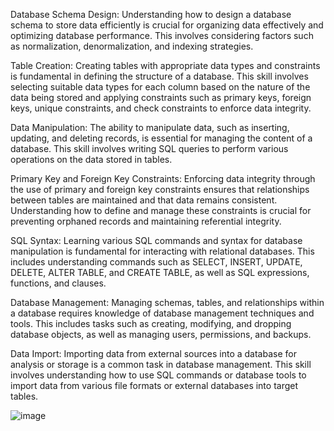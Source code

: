 Database Schema Design: Understanding how to design a database schema to store data efficiently is crucial for organizing data effectively and optimizing database performance. This involves considering factors such as normalization, denormalization, and indexing strategies.

Table Creation: Creating tables with appropriate data types and constraints is fundamental in defining the structure of a database. This skill involves selecting suitable data types for each column based on the nature of the data being stored and applying constraints such as primary keys, foreign keys, unique constraints, and check constraints to enforce data integrity.

Data Manipulation: The ability to manipulate data, such as inserting, updating, and deleting records, is essential for managing the content of a database. This skill involves writing SQL queries to perform various operations on the data stored in tables.

Primary Key and Foreign Key Constraints: Enforcing data integrity through the use of primary and foreign key constraints ensures that relationships between tables are maintained and that data remains consistent. Understanding how to define and manage these constraints is crucial for preventing orphaned records and maintaining referential integrity.

SQL Syntax: Learning various SQL commands and syntax for database manipulation is fundamental for interacting with relational databases. This includes understanding commands such as SELECT, INSERT, UPDATE, DELETE, ALTER TABLE, and CREATE TABLE, as well as SQL expressions, functions, and clauses.

Database Management: Managing schemas, tables, and relationships within a database requires knowledge of database management techniques and tools. This includes tasks such as creating, modifying, and dropping database objects, as well as managing users, permissions, and backups.

Data Import: Importing data from external sources into a database for analysis or storage is a common task in database management. This skill involves understanding how to use SQL commands or database tools to import data from various file formats or external databases into target tables.

![image](https://github.com/oliviersm45/LEGO-/assets/165789409/664a2b2a-67ee-44f3-b162-e49ce4a96cfd)
